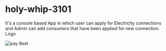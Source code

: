 # holy-whip-3101
It's a console based App in which user can apply for Electricity connections and Admin can add consumers that have been applied for new connection.
Logo

![pay Beel](https://user-images.githubusercontent.com/99540875/228315129-e9d5be5f-4245-4276-91ac-1c7071eac926.jpg)

